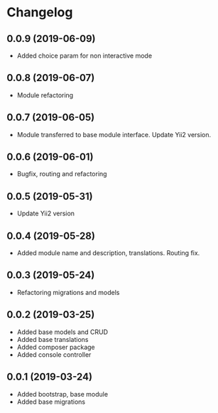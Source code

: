 Changelog
=========

## 0.0.9 (2019-06-09)
 * Added choice param for non interactive mode

## 0.0.8 (2019-06-07)
 * Module refactoring

## 0.0.7 (2019-06-05)
 * Module transferred to base module interface. Update Yii2 version.

## 0.0.6 (2019-06-01)
 * Bugfix, routing and refactoring

## 0.0.5 (2019-05-31)
 * Update Yii2 version

## 0.0.4 (2019-05-28)
 * Added module name and description, translations. Routing fix.
 
## 0.0.3 (2019-05-24)
 * Refactoring migrations and models
 
## 0.0.2 (2019-03-25)
 * Added base models and CRUD
 * Added base translations
 * Added composer package
 * Added console controller
 
## 0.0.1 (2019-03-24)
 * Added bootstrap, base module
 * Added base migrations